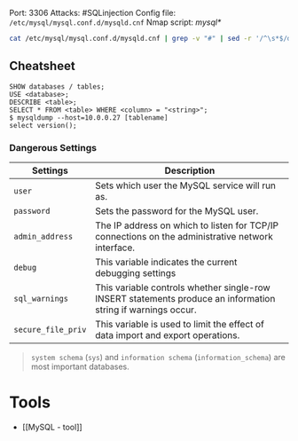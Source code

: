 Port: 3306
Attacks: #SQLinjection
Config file: `/etc/mysql/mysql.conf.d/mysqld.cnf` 
Nmap script: _mysql*_

```bash
cat /etc/mysql/mysql.conf.d/mysqld.cnf | grep -v "#" | sed -r '/^\s*$/d'
```
## Cheatsheet

```mysql
SHOW databases / tables;
USE <database>;
DESCRIBE <table>;
SELECT * FROM <table> WHERE <column> = "<string>";
$ mysqldump --host=10.0.0.27 [tablename]
select version();
```

### Dangerous Settings

| **Settings**       | **Description**                                                                                              |
| ------------------ | ------------------------------------------------------------------------------------------------------------ |
| `user`             | Sets which user the MySQL service will run as.                                                               |
| `password`         | Sets the password for the MySQL user.                                                                        |
| `admin_address`    | The IP address on which to listen for TCP/IP connections on the administrative network interface.            |
| `debug`            | This variable indicates the current debugging settings                                                       |
| `sql_warnings`     | This variable controls whether single-row INSERT statements produce an information string if warnings occur. |
| `secure_file_priv` | This variable is used to limit the effect of data import and export operations.                              |
> `system schema` (`sys`) and `information schema` (`information_schema`) are most important databases.


# Tools
- [[MySQL - tool]]